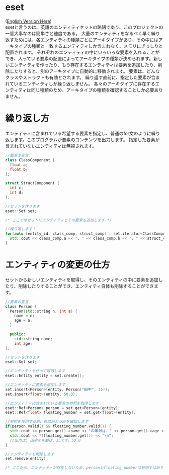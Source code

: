 # eset
([English Version Here](README.md))<br/>
esetと言うのは、英語のエンティティセットの略語であり、このプロジェクトの一番大事なのは簡単さと速度である。
大量のエンティティをなるべく早く繰り返すためには、各エンティティの種類ごとにアーキタイプがあり、その中にはアーキタイプの種類と一致するエンティティしか含まれなく、メモリにぎっしりと配置されます。
それぞれのエンティティの中にいろいろな要素を入れることができ、入っている要素の配置によってアーキタイプの種類が決められます。新しいエンティティを作ったり、もう存在するエンティティは要素を追加したり、削除したりすると、別のアーキタイプに自動的に移動されます。
要素は、どんなクラスやストラクトも有効とされます。
繰り返す直前に、指定した要素が含まれているエンティティしか繰り返しません。
各々のアーキタイプに存在するエンティティは同じ種類のため、アーキタイプの種類を確認することしか必要ありません。

# 繰り返し方
エンティティに含まれている希望する要素を指定し、普通のfor文のように繰り返します。このプログラムが要素のコンテンツを出力します。
指定した要素が含まれていないエンティティは無視されます。
```C++
//要素の宣言
class ClassComponent {
  float a;
  float b;
};

struct StructComponent {
  int c;
  int d;
};

//セットを作ります
eset::Set set;

/* ここではセットにエンティティとその要素も追加します */

//繰り返します！
for(auto [entity_id, class_comp, struct_comp] : set.iterator<ClassComponent, StructComponent>()) {
  std::cout << class_comp.a << ", " << class_comp.b << "; " << struct_comp.c << ", " << struct_comp.d << "\n";
}
```

# エンティティの変更の仕方
セットから新しいエンティティを取得し、そのエンティティの中に要素を追加したり、削除したりすることができ、エンティティ自体も削除することができます。
```C++
//要素の宣言
class Person {
  Person(std::string n, int a) {
    name = n;
    age = a;
  }

  public:
    std::string name;
    int age;
}; 

//セットを作ります
eset::Set set;

//エンティティを作って取得します
eset::Entity entity = set.create();

//エンティティに要素を追加します
set.insert<Person>(entity, Person("田中", 35));
set.insert<float>(entity, 50.0);

//エンティティに含まれている要素の参照を取得します
eset::Ref<Person> person = set.get<Person>(entity);
eset::Ref<float> floating_number = set.get<float>(entity);

//参照を使用する前、有効かどうかを確認します
if(person.valid() && floating_number.valid()) {
  std::cout << person.get()->name << "の年齢は、" << person.get()->age << "です。";
  std::cout << *(floating_number.get()) << "\n";
  //出力は: 田中の年齢は、35です。50.0
}

//エンティティを削除します
set.remove(entity);

/* ここから、エンティティが存在しないため、personとfloating_numberは有効ではありません */
```
